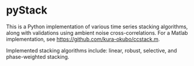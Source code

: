 # pyStack
This is a Python implementation of various time series stacking algorithms, along with validations using ambient noise cross-correlations.
For a Matlab implementation, see https://github.com/kura-okubo/ccstack.m.

Implemented stacking algorithms include: linear, robust, selective, and phase-weighted stacking.
